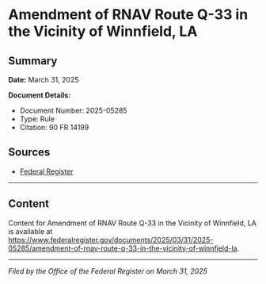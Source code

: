 # Amendment of RNAV Route Q-33 in the Vicinity of Winnfield, LA

## Summary

**Date:** March 31, 2025

**Document Details:**
- Document Number: 2025-05285
- Type: Rule
- Citation: 90 FR 14199

## Sources
- [Federal Register](https://www.federalregister.gov/documents/2025/03/31/2025-05285/amendment-of-rnav-route-q-33-in-the-vicinity-of-winnfield-la)

---

## Content

Content for Amendment of RNAV Route Q-33 in the Vicinity of Winnfield, LA is available at https://www.federalregister.gov/documents/2025/03/31/2025-05285/amendment-of-rnav-route-q-33-in-the-vicinity-of-winnfield-la.

---

*Filed by the Office of the Federal Register on March 31, 2025*
